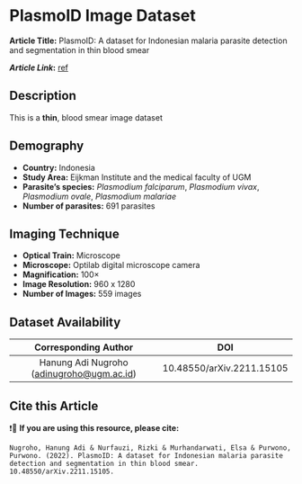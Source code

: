 # **PlasmoID Image Dataset**  
**Article Title:** PlasmoID: A dataset for Indonesian malaria parasite detection and segmentation in thin blood smear

**_Article Link_:** [ref](https://arxiv.org/abs/2211.15105)


## **Description**
This is a **thin**, blood smear image dataset 


## **Demography**
+ **Country:** Indonesia
+ **Study Area:** Eijkman Institute and the medical faculty of UGM
+ **Parasite’s species:** _Plasmodium falciparum_, _Plasmodium vivax_, _Plasmodium ovale_, _Plasmodium malariae_
+ **Number of parasites:** 691 parasites


## **Imaging Technique**
+ **Optical Train:** Microscope
+ **Microscope:** Optilab digital microscope camera
+ **Magnification:** 100× 
+ **Image Resolution:** 960 x 1280 
+ **Number of Images:** 559 images
  

## **Dataset Availability**

|**Corresponding Author**|**DOI**|
|:---:|:---:|
|Hanung Adi Nugroho (adinugroho@ugm.ac.id)|10.48550/arXiv.2211.15105|


## **Cite this Article**

❗🛑 **If you are using this resource, please cite:** 

```
Nugroho, Hanung Adi & Nurfauzi, Rizki & Murhandarwati, Elsa & Purwono, Purwono. (2022). PlasmoID: A dataset for Indonesian malaria parasite detection and segmentation in thin blood smear. 10.48550/arXiv.2211.15105. 
```
